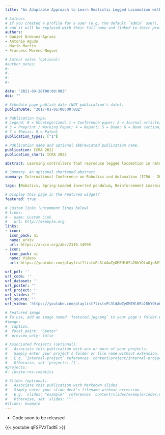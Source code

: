 ```yaml
---
title: "An Adaptable Approach to Learn Realistic Legged Locomotion without Examples"

# Authors
# If you created a profile for a user (e.g. the default `admin` user), write the username (folder name) here
# and it will be replaced with their full name and linked to their profile.
authors:
- Daniel Ordonez-Apraez
- Antonio Agudo
- Mario Martin
- Francesc Moreno-Noguer

# Author notes (optional)
#author_notes:
#-
#-
#-
#-

date: "2021-09-28T00:00:00Z"
doi: ""

# Schedule page publish date (NOT publication's date).
publishDate: "2017-01-01T00:00:00Z"

# Publication type.
# Legend: 0 = Uncategorized; 1 = Conference paper; 2 = Journal article;
# 3 = Preprint / Working Paper; 4 = Report; 5 = Book; 6 = Book section;
# 7 = Thesis; 8 = Patent
publication_types: ["1"]

# Publication name and optional abbreviated publication name.
publication: ICRA 2022
publication_short: ICRA 2022

abstract: Learning controllers that reproduce legged locomotion in nature have been a long-time goal in robotics and computer graphics. While yielding promising results, recent approaches are not yet flexible enough to be applicable to legged systems of different morphologies. This is partly because they often rely on precise motion capture references or elaborate learning environments that ensure the naturality of the emergent locomotion gaits but prevent generalization. This work proposes a generic approach for ensuring realism in locomotion by guiding the learning process with the spring-loaded inverted pendulum model as a reference. Leveraging on the exploration capacities of Reinforcement Learning (RL), we learn a control policy that fills in the information gap between the template model and full-body dynamics required to maintain stable and periodic locomotion. The proposed approach can be applied to robots of different sizes and morphologies and adapted to any RL technique and control architecture. We present experimental results showing that even in a model-free setup and with a simple reactive control architecture, the learned policies can generate realistic and energy-efficient locomotion gaits for a bipedal and a quadrupedal robot. And most importantly, this is achieved without using motion capture, strong constraints in the dynamics or kinematics of the robot, nor prescribing limb coordination. We provide supplemental videos for qualitative analysis of the naturality of the learned gaits

# Summary. An optional shortened abstract.
summary: International Conference on Robotics and Automation (ICRA - 2022)

tags: [Robotics, Spring-Loaded inverted pendulum, Reinforcement Learning]

# Display this page in the Featured widget?
featured: true

# Custom links (uncomment lines below)
# links:
# - name: Custom Link
#   url: http://example.org
links:
- icon:
  icon_pack: ai
  name: arXiv
  url: https://arxiv.org/abs/2110.14998
- icon:
  icon_pack: ai
  name: Videos
  url: https://youtube.com/playlist?list=PL3ldAwZyOMZHl6Fa28hYOtuGjo8V7Wj6t

url_pdf: ''
url_code: ''
url_dataset: ''
url_poster: ''
url_project: ''
url_slides: ''
url_source: ''
url_video: 'https://youtube.com/playlist?list=PL3ldAwZyOMZHl6Fa28hYOtuGjo8V7Wj6t'

# Featured image
# To use, add an image named `featured.jpg/png` to your page's folder.#
#image:
#  caption:
#  focal_point: "Center"
#  preview_only: false

# Associated Projects (optional).
#   Associate this publication with one or more of your projects.
#   Simply enter your project's folder or file name without extension.
#   E.g. `internal-project` references `content/project/internal-project/index.md`.
#   Otherwise, set `projects: []`.
#projects:
#- invite-ros-robotics

# Slides (optional).
#   Associate this publication with Markdown slides.
#   Simply enter your slide deck's filename without extension.
#   E.g. `slides: "example"` references `content/slides/example/index.md`.
#   Otherwise, set `slides: ""`.
#slides: example
---
```


<!-- {{% callout note %}}
Click the *Cite* button above to demo the feature to enable visitors to import publication metadata into their reference management software.
{{% /callout %}}

{{% callout note %}}
Create your slides in Markdown - click the *Slides* button to check out the example.
{{% /callout %}} -->

- Code soon to be released

{{< youtube qFSFVzTadtE >}}
<!--
Supplementary notes can be added here, including [code, math, and images](https://wowchemy.com/docs/writing-markdown-latex/). -->
